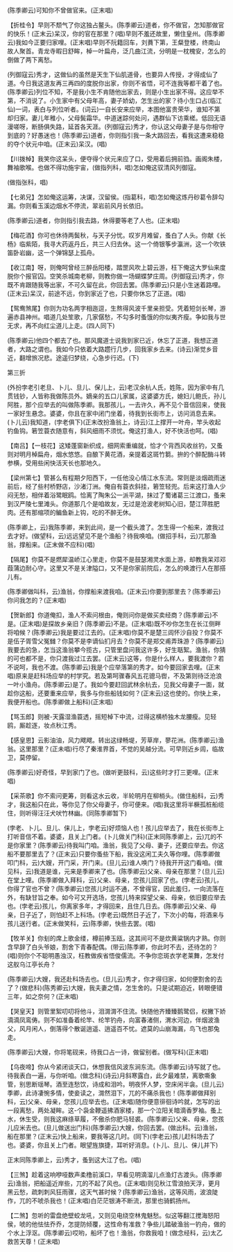 <!-- { "loadSidebar": true } -->
(陈季卿云)可知你不曾做官来。(正末唱)

【折桂令】早则不颓气了你这独占鳌头。(陈季卿云)道者，你不做官，怎知那做官的快乐！(正末云)呆汉，你的官在那里？(唱)早则不羞还故里，懒住皇州。(陈季卿云)我如今正要归家哩。(正末唱)早则不阮籍回车，刘蕡下第，王粲登楼，终南山故人聚首。青龙寺暇日舒眸，棹一叶扁舟，泛几曲江流，分明是一枕槐安，怎么的倒做了两下离愁。

(列御寇云)秀才，这做仙的虽然是天生下仙肌道骨，也要异人传授，才得成仙了道。今日我这道友再三再四的度脱你出家，你则不省悟，可不连我等都干着了也。(陈季卿云)列位不知，不是我小生不肯随他出家去，则是小生出家不得。这应举不第，不消说了。小生家中有父母年高，妻子娇幼，怎生出的家？待小生口占(临江仙)一词，表白与列位听者。(词云)一自长安来应举，本图他富贵荣华，谁知不第却归家。妻儿年稚小，父母鬓霜华。中道迷踪何处问，遇群仙下访乘槎。低回无语漫嗟呀，断肠俱失路，延首各天涯。(列御寇云)秀才，你认这父母妻子是与你相守到底的？好愚迷也！(陈季卿云)道者，你则指引我一条大路回去，看我这遭来稳稳的夺个状元中咱。(正末云)呆汉。(唱)

【川拨棹】我笑你这呆头，便夺得个状元来应了口，受用着后拥前驺。画阁朱楼，舞袖歌喉。也做不得功施宇宙，(做指列科，唱)怎如俺这驭清风列御寇。

(做指张科，唱)

【七弟兄】怎如俺这运筹，决谋，汉留侯。(指葛科，唱)怎如俺这炼丹砂葛令辞勾漏。你则看玉溪边烟水不停流，翠岩前风月长依旧。

(陈季卿云)道者，你则指引我去路，休得要等老了人也。(正末唱)

【梅花酒】你可也休待两鬓秋，与天子分忧。叹岁月难留，蚤白了人头。你献《长杨》临紫陌，我寻大药返丹丘，共三人归去休。这一个倚银筝步瀛洲，这一个吹铁笛卧岩幽，这一个弹锦瑟上孤舟。

【收江南】呀，则俺呵曾经三醉岳阳楼，踏罡风吹上碧云游，枉下俺这大罗仙来度脱你个报官囚。空笑杀城南老柳，则教你做一场蝴蝶梦庄周。(列御寇云)秀才，你既不肯跟随我等出家，不可久留在此，你回去罢。(陈季卿云)只是小生迷着路哩。(正末云)呆汉，前途不远，你到家近了也，只要你休忘了正道。(唱)

【鸳鸯煞尾】你则为功名两字相迤逗，生熬得风波千里亲担受。凭着短剑长琴，游遍赤县神州。唱道几处笙歌，几家僝愁，不勾多时蚤饿的你似夷齐瘦。争如我与世无求，再不向红尘道儿上走。(四人同下)

(陈季卿云)他四个都去了也。那风魔道士说我到家已近，休忘了正道，我想正道者，大路之谓也。我如今只依着大路趱行几步，回我家乡去来。(诗云)渐觉乡音近，翻增旅况悲。途遥归梦绕，心急步行迟。(下)


第三折

(外扮孛老引老旦、卜儿、旦儿、保儿上，云)老汉余杭人氏，姓陈，因为家中有几贯钱钞，人皆称我做陈员外。嫡亲的五口儿家属，这婆婆方氏，媳妇儿鲍氏，孙儿阿胜，那个应举去的叫做陈季卿。我那孩儿，一去许久，再不见个音信回来，使我一家好生悬念。婆婆，你且在家中闭门坐着，待我到长街市上，访问消息去来。(卜儿云)我知道，(孛老俱下)(正末改扮渔翁上，诗云)江上撑开一叶舟，竿头收起钓鱼钩。箬笠蓑衣随意有，斜风细雨不须忧。俺这打渔人，好不快活也呵。(唱)

【南吕】【一枝花】这矮蓬窗新织成，细网索重编就，恰才个背西风收丝钓，又蚤则对明月棹扁舟，烟水悠悠。自酿下黄花酒，亲提着这斑竹篘。拚的个醉配酶斗转参横，受用些闲快活天长也那地久。

【梁州第七】管甚么有程期夕阳西下，一任他没心情江水东流。常则是淡烟疏雨迷前后，经了些村桥野店，沙渚汀洲。俺自有蓑衣斜挂，箬笠轻兜。后来这打渔人少闷无愁，相伴着浴鹭眠鸥。恰离了陶朱公一派平湖，抹过了蜀诸葛三江渡口，蚤来到汉严陵七里滩头。你道那几个是咱故友，无过是沧波老树知心旧，楚江萍胜肥肉。还有那缩项的鳊鱼新上钩，吃的不醉无休。

(陈季卿上，云)我陈季卿，来到此间，是一个截头渡了。怎生得一个船来，渡我过去才好。(做望科，云)远远望见不是个渔船？待我唤咱。(做招手科，云)兀那渔翁，撑船来。(正末做不应科)(唱)

【隔尾】你莫不是燃犀温峤江心里走，你莫不是鼓瑟湘灵水面上游，却教我呆邓邓葭蒲边耐心守。这里又不是关津隘口，又不是你家前院后，怎么的唤渡行人在那搭儿有。

(陈季卿做叫科，云)渔翁，你撑船来渡我咱。(正末云)你要到那里去？(陈季卿云)你问我怎的？(正末唱)

【贺新郎】你道俺扣，渔人不索问根由，俺则问你是做买卖经商？(陈季卿云)不是。(正末唱)是探故乡亲旧？(陈季卿云)不是。(正末唱)既不吵你怎生在长江侧畔将咱候？(陈季卿云)我是要过江去的。(正末唱)你莫不是楚三闾怀沙自投？你莫不是伍子胥雪父冤雠？你莫不是李谪仙扪月去？你莫不是郑交甫弄珠游？(陈季卿云)我要去的急，怎当这渔翁攀今揽古，只管里盘问我这许多，好生聒絮。渔翁，你猜的可也都不是，你只渡我过江去罢。(正末云)这等，你是什么样人，要我渡你？若不说呵，我也不渡。(陈季卿云)我是个应举落第的秀才。如今要回家去哩。(正末唱)原来是赶科场应举的村学究。若及第呵骤春风五花骢马辔，不及第则待泛沧浪一叶小渔舟。(陈季卿云)是了。我如今要赶回武林余杭去，见我父母妻子一面，就趁你这船，还要重来应举，我多与你些船钱如何？(正末云)这也使的。你快上来，我便开船也。(陈季卿做上船科)(正末唱)

【骂玉郎】则被-天露湿渔蓑透，摇短棹下中流，过得这横桥独木龙腰瘦。见轻鸥，厮趁逐，妆点秋江秀。

【感皇恩】云影油油，风力飕飕。转出这绿畅堤，芳草岸，蓼花洲。(陈季卿云)渔翁。这里那里？(正未唱)行尽了秦淮界首，不觉的吴越分流。可早则近乡闾，临故卫，莫停留。

(陈季卿云)好奇怪，早到家门了也。(做听更鼓科，云)这些时才打三更哩。(正末唱)

【采茶歌】你不索问更筹，则看这水云收，半轮明月在柳梢头。(做住船科，云)秀才，我这船只在此，等你见了你父母妻子，你可便来。(唱)我这里将半橛孤桩船缆住，则听得汪汪犬吠竹林幽。(同陈季卿暂下)

(孛老、卜儿、旦儿、俫儿上，孛老云)好烦恼人也！孩儿应举去了，我在长街市上打听音信不着。婆婆，且关上门者。(卜儿做关门科)(正末同陈季卿上，云)兀的不是你家里？(陈季卿云)待我叫门咱。渔翁，我见了父母、妻子，还要应举去。你这船不要那里去了？(正末云)只要你蚤些下船，我没这闲工夫久等你哩。(陈季卿做叩门科，云)大嫂，开门采，开门来。(旦儿云)谁人唤门？待我开开这门看咱。(做见科，云)我道是谁，元来是季卿来了也。(陈季卿云)父亲、母亲在那里？(旦儿云)在堂上哩。(陈季卿做入拜科，云)父亲、母亲，您孩儿回家了也。(孛老云)孩儿，你得了官也不曾？(陈季卿云)您孩儿时运不通，不曾得官，因此羞归，一向流落在外，有缺甘旨之奉。如今可又开选场，您孩儿特来探望父亲、母亲，依旧要应举去也。(孛老云)孩儿，你离家多年，才得回来，且住几日去。(陈季卿云)父亲、母亲，日子近了，则怕赶不上科场。(孛老云)既然日子近了，下次小的每，将酒来与孩儿送行者。(正末做笑科，云)陈季卿，快些去罢。(唱)

【牧羊关】你刬的席上歌金缕，樽前捧玉瓯，这其间可不是炊黄粱锅内才熟。你则含早辞了白头爷娘，割舍下青春配偶。(带云)陈季卿，你此时不去，还待怎的？(唱)则你个不聪明愚浊汉，枉教做疾省悟俊儒流。不争你恋斑衣学老莱舞，怎发付这舣乌江亭长舟？

(陈季卿云)大嫂，我还赴科场去也。(旦儿云)秀才，你才得归家，如何便割舍的去了？(做悲科)(陈秀卿云)大嫂，我夫妻之情，怎生舍的。只是试期迫近，转眼便错三年，如之奈何？(正末唱)

【哭皇天】则管里絮叨叨将他斗，泪潸潸不住流。快随他齐臻臻鹅鹭侣，权撇下娇滴滴凤鸾俦。则不如准备着纶竿、纶竿钓舟，向富春渚侧，渭水河边，伴烟波渔父，风月闲人，倒落得个散诞逍遥、逍遥百不忧。遮莫的山崩海漏，鸟飞也那兔走。

(陈季卿云)大嫂，你将笔砚来，待我口占一诗，做留别者。(做写科)(正末唱)

【乌夜啼】你从今紧闭谈天口，休想我信风波东涧东流。(陈季卿云)诗写就了也。待我表白一遍，与你听咱。(做念科)(诗云)月斜寒露白，此夕最难禁，离歌嘶象管，别思断瑶琴。酒至连愁饮，诗成和泪吟。明夜怀人梦，空床闲半衾。(旦儿云)季卿，此诗凄惋多情，使妾读之，潸然泪下，兀的不痛杀我也！(陈季卿做拜别科，云)父亲、母亲，您孩儿应举去也。(正末唱)随你便意徘徊诗吟就，怎写的出一段离愁，两处凝眸。这-个袅金鞭遥拂酒家楼，那一个泣阳关暗滴香罗袖。蚤上水，休生受，则我这麻绦草履，不傲杀你肥马轻裘。(陈季卿云)父亲、母亲，您孩儿应米去也。(旦儿做送出门科)(陈季卿云)大嫂，你回去罢。(做出科。云)渔翁，船在那里？(正末云)快上船来，要我等这几时。(同下)(孛老云)孩儿赶科场去了也。婆婆，你且关上门者。眼望旌旗捷，耳听好消息。(卜儿、旦儿、俫儿并下)

正末同陈季卿上，云)秀才，蚤到这大江了也。(唱)

【三煞】趁着这响咿哑数声柔橹前溪口，早看见明滴溜儿点渔灯古渡头。(陈季卿云)渔翁，把船遥近岸些，兀的不起了风也。(正末唱)则见秋江雪浪拍天浮，更月黑云愁，疏刺刺风狂雨骤，这天气甚时候？(陈季卿云)渔翁，这等风雨，波浪陡作，兀的不唬杀我也！(正末唱)白茫茫银涛不断流，那里也骑鹤扬州。

【二煞】忽听的雷盘绝壁蛟龙吼，又则见电绕空林鬼魅愁。似这等翻江搅海怒阳侯，唬的他怯怯乔乔，怎提防倾覆，这性命有准救？争些儿踏破渔翁一钓舟，做的个水上浮沤。(陈季卿云)哎哟，船坏了也！渔翁，你救我咱！(做念经科，云)太乙救苦天尊！(正未唱)

